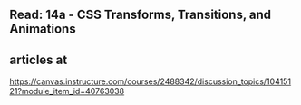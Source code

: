 ## Read: 14a - CSS Transforms, Transitions, and Animations

## articles at 
https://canvas.instructure.com/courses/2488342/discussion_topics/10415121?module_item_id=40763038


